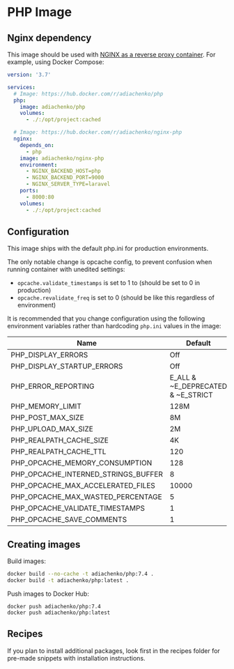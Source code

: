 # PHP Image

## Nginx dependency

This image should be used with [NGINX as a reverse proxy container](https://github.com/adiachenko/docker-image-nginx-php). For example, using Docker Compose:

```yml
version: '3.7'

services:
  # Image: https://hub.docker.com/r/adiachenko/php
  php:
    image: adiachenko/php
    volumes:
      - ./:/opt/project:cached

  # Image: https://hub.docker.com/r/adiachenko/nginx-php
  nginx:
    depends_on:
      - php
    image: adiachenko/nginx-php
    environment:
      - NGINX_BACKEND_HOST=php
      - NGINX_BACKEND_PORT=9000
      - NGINX_SERVER_TYPE=laravel
    ports:
      - 8000:80
    volumes:
      - ./:/opt/project:cached
```

## Configuration

This image ships with the default php.ini for production environments.

The only notable change is opcache config, to prevent confusion when running container with unedited settings:
- `opcache.validate_timestamps` is set to 1 to (should be set to 0 in production)
- `opcache.revalidate_freq` is set to 0 (should be like this regardless of environment)

It is recommended that you change configuration using the following environment variables rather than hardcoding `php.ini` values in the image:

| Name                                | Default                           |
| ----------------------------------- | --------------------------------- |
| PHP_DISPLAY_ERRORS                  | Off                               |
| PHP_DISPLAY_STARTUP_ERRORS          | Off                               |
| PHP_ERROR_REPORTING                 | E_ALL & ~E_DEPRECATED & ~E_STRICT |
| PHP_MEMORY_LIMIT                    | 128M                              |
| PHP_POST_MAX_SIZE                   | 8M                                |
| PHP_UPLOAD_MAX_SIZE                 | 2M                                |
| PHP_REALPATH_CACHE_SIZE             | 4K                                |
| PHP_REALPATH_CACHE_TTL              | 120                               |
| PHP_OPCACHE_MEMORY_CONSUMPTION      | 128                               |
| PHP_OPCACHE_INTERNED_STRINGS_BUFFER | 8                                 |
| PHP_OPCACHE_MAX_ACCELERATED_FILES   | 10000                             |
| PHP_OPCACHE_MAX_WASTED_PERCENTAGE   | 5                                 |
| PHP_OPCACHE_VALIDATE_TIMESTAMPS     | 1                                 |
| PHP_OPCACHE_SAVE_COMMENTS           | 1                                 |

## Creating images

Build images:

```sh
docker build --no-cache -t adiachenko/php:7.4 .
docker build -t adiachenko/php:latest .
```

Push images to Docker Hub:

```
docker push adiachenko/php:7.4
docker push adiachenko/php:latest
```

## Recipes

If you plan to install additional packages, look first in the recipes folder for pre-made snippets with installation instructions.